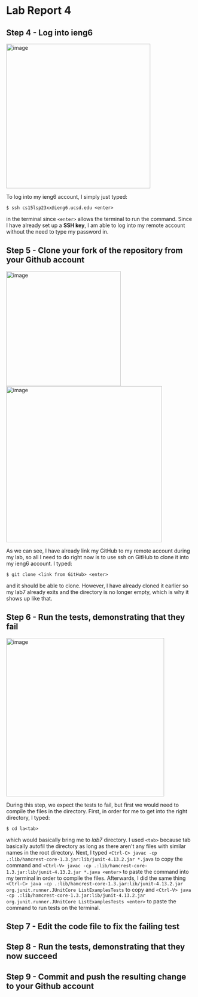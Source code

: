 # Lab Report 4
## Step 4 - Log into ieng6
<img width="385" alt="image" src="https://github.com/lurany/cse15l-lab-reports/assets/130108693/c87090d8-1233-4f95-aca7-313377d6ba07">

To log into my ieng6 account, I simply just typed:

`$ ssh cs15lsp23xx@ieng6.ucsd.edu <enter>`

in the terminal since `<enter>` allows the terminal to run the command.
Since I have already set up a **SSH key**, I am able to log into my
remote account without the need to type my password in.
## Step 5 - Clone your fork of the repository from your Github account
<img width="306" alt="image" src="https://github.com/lurany/cse15l-lab-reports/assets/130108693/d6af8be5-4a71-41ad-942f-cbebc5d0a429">

<img width="416" alt="image" src="https://github.com/lurany/cse15l-lab-reports/assets/130108693/41ae03e1-20e7-4197-8759-2479e176aa89">

As we can see, I have already link my GitHub to my remote account during my lab, so all I need to do right now is to use ssh on GitHub
to clone it into my ieng6 account. I typed:

`$ git clone <link from GitHub> <enter>` 

and it should be able to clone. However, I have already cloned it earlier so my lab7 already exits and the directory is no longer empty,
which is why it shows up like that. 
## Step 6 - Run the tests, demonstrating that they fail
<img width="422" alt="image" src="https://github.com/lurany/cse15l-lab-reports/assets/130108693/bea6afe3-afdf-48a6-a8c8-cb9efd24dc51">


During this step, we expect the tests to fail, but first we would need to compile the files in the directory. First, in order for me
to get into the right directory, I typed:

`$ cd la<tab>` 

which would basically bring me to *lab7* directory. I used `<tab>` because tab basically autofil the directory as long as there aren't
any files with similar names in the root directory. Next, I typed `<Ctrl-C> javac -cp .:lib/hamcrest-core-1.3.jar:lib/junit-4.13.2.jar *.java` 
to copy the command and `<Ctrl-V> javac -cp .:lib/hamcrest-core-1.3.jar:lib/junit-4.13.2.jar *.java <enter>` to paste the command into my terminal
in order to compile the files. Afterwards, I did the same thing `<Ctrl-C> java -cp .:lib/hamcrest-core-1.3.jar:lib/junit-4.13.2.jar org.junit.runner.JUnitCore ListExamplesTests` to copy and `<Ctrl-V> java -cp .:lib/hamcrest-core-1.3.jar:lib/junit-4.13.2.jar org.junit.runner.JUnitCore ListExamplesTests <enter>` to paste the
command to run tests on the terminal. 

## Step 7 - Edit the code file to fix the failing test
## Step 8 - Run the tests, demonstrating that they now succeed
## Step 9 - Commit and push the resulting change to your Github account 



